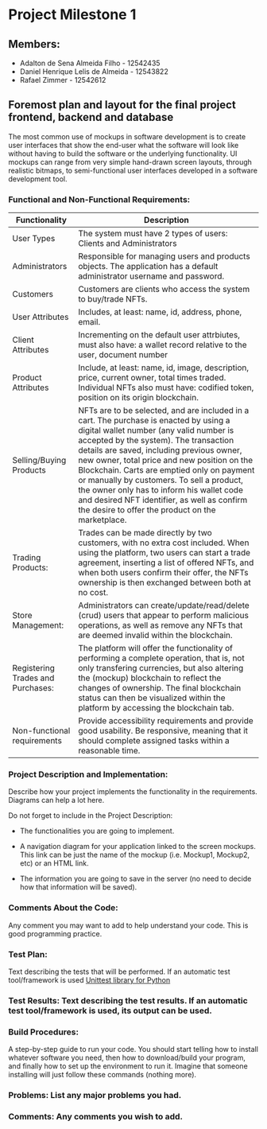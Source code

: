 
# Project Milestone 1

## Members:
* Adalton de Sena Almeida Filho - 12542435
* Daniel Henrique Lelis de Almeida - 12543822
* Rafael Zimmer - 12542612

## Foremost plan and layout for the final project frontend, backend and database
The most common use of mockups in software development is to create user interfaces that show the end-user what the software will look like without having to build the software or the underlying functionality. UI mockups can range from very simple hand-drawn screen layouts, through realistic bitmaps, to semi-functional user interfaces developed in a software development tool.

###  Functional and Non-Functional Requirements:
   
| Functionality | Description |
|--|--|
| User Types | The system must have 2 types of users: Clients and Administrators |
| Administrators | Responsible for managing users and products objects. The application has a default administrator username and password. |
| Customers |Customers are clients who access the system to buy/trade NFTs.|
| User Attributes | Includes, at least: name, id, address, phone, email. |
| Client Attributes | Incrementing on the default user attrbiutes, must also have: a wallet record relative to the user, document number |
| Product Attributes |Include, at least: name, id, image, description, price, current owner, total times traded. Individual NFTs also must have: codified token, position on its origin blockchain.|
| Selling/Buying Products | NFTs are to be selected, and are included in a cart. The purchase is enacted by using a digital wallet number (any valid number is accepted by the system). The transaction details are saved, including previous owner, new owner, total price and new position on the Blockchain. Carts are emptied only on payment or manually by customers. To sell a product, the owner only has to inform his wallet code and desired NFT identifier, as well as confirm the desire to offer the product on the marketplace. |
| Trading Products: | Trades can be made directly by two customers, with no extra cost included. When using the platform, two users can start a trade agreement, inserting a list of offered NFTs, and when both users confirm their offer, the NFTs ownership is then exchanged between both at no cost. |
| Store Management: |  Administrators can create/update/read/delete (crud) users that appear to perform malicious operations, as well as remove any NFTs that are deemed invalid within the blockchain. |
| Registering Trades and Purchases:  | The platform will offer the functionality of performing a complete operation, that is, not only transfering currencies, but also altering the (mockup) blockchain to reflect the changes of ownership. The final blockchain status can then be visualized within the platform by accessing the blockchain tab. |
| Non-functional requirements | Provide accessibility requirements and provide good usability. Be responsive, meaning that it should complete assigned tasks within a reasonable time. |
    
### Project Description and Implementation: 
Describe how your project implements the functionality in the requirements. Diagrams can help a lot here.

Do not forget to include in the Project Description:

-   The functionalities you are going to implement.
    
-   A navigation diagram for your application linked to the screen mockups. This link can be just the name of the mockup (i.e. Mockup1, Mockup2, etc) or an HTML link.
    
-   The information you are going to save in the server (no need to decide how that information will be saved).
    
### Comments About the Code: 
Any comment you may want to add to help understand your code. This is good programming practice.
    
### Test Plan: 
Text describing the tests that will be performed. If an automatic test tool/framework is used [Unittest library for Python](https://docs.python.org/3/library/unittest.html)
    
### Test Results: Text describing the test results. If an automatic test tool/framework is used, its output can be used.
    
### Build Procedures: 
A step-by-step guide to run your code. You should start telling how to install whatever software you need, then how to download/build your program, and finally how to set up the environment to run it. Imagine that someone installing will just follow these commands (nothing more).
    
### Problems: List any major problems you had.
    
###  Comments: Any comments you wish to add.
